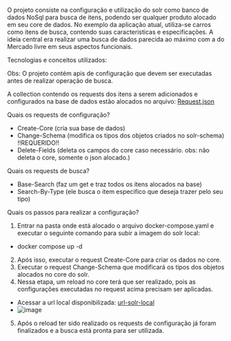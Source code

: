 O projeto consiste na configuração e utilização do solr como banco de dados NoSql para busca de itens, podendo ser qualquer produto alocado em seu core de dados.
No exemplo da aplicação atual, utiliza-se carros como itens de busca, contendo suas caracteristicas e especificações. A ideia central era realizar uma busca de dados
parecida ao máximo com a do Mercado livre em seus aspectos funcionais.

Tecnologias e conceitos utilizados:

Obs: O projeto contém apis de configuração que devem ser executadas antes de realizar operação de busca. 

A collection contendo os requests dos itens a serem adicionados e configurados na base de dados estão alocados no arquivo: <a target="_blank" href="Requests.json" download="Requests.json">Request.json</a>

Quais os requests de configuração?
* Create-Core (cria sua base de dados)
* Change-Schema (modifica os tipos dos objetos criados no solr-schema) !!REQUERIDO!!
* Delete-Fields (deleta os campos do core caso necessário. obs: não deleta o core, somente o json alocado.)

Quais os requests de busca?
* Base-Search (faz um get e traz todos os itens alocados na base)
* Search-By-Type (ele busca o item especifico que deseja trazer pelo seu tipo)

Quais os passos para realizar a configuração?

1. Entrar na pasta onde está alocado o arquivo docker-compose.yaml e executar o seguinte comando para subir a imagem do solr local:
  - docker compose up -d

2. Após isso, executar o request Create-Core para criar os dados no core.
3. Executar o request Change-Schema que modificará os tipos dos objetos alocados no core do solr.
4. Nessa etapa, um reload no core terá que ser realizado, pois as configurações executadas no request acima precisam ser aplicadas.
  - Acessar a url local disponibilizada: [url-solr-local](http://localhost:8983/solr/)
  - ![image](https://user-images.githubusercontent.com/73493014/211834898-f9135155-6d9b-4d9b-8bfd-cf101b72faf0.png)
5. Após o reload ter sido realizado os requests de configuração já foram finalizados e a busca está pronta para ser utilizada.



